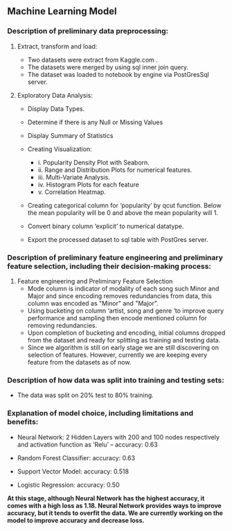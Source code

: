 ## Machine Learning Model

### Description of preliminary data preprocessing:

1.	Extract, transform and load:
    * Two datasets were extract from Kaggle.com . 
    * The datasets were merged by using sql inner join query. 
    * The dataset was loaded to notebook by engine via PostGresSql server.

2.	Exploratory Data Analysis:
    * Display Data Types.
    * Determine if there is any Null or Missing Values
    * Display Summary of Statistics
    * Creating Visualization:
        * i.	Popularity Density Plot with Seaborn.
        * ii.	Range and Distribution Plots for numerical features.
        * iii.	Multi-Variate Analysis.
        * iv.	Histogram Plots for each feature 
        * v.	Correlation Heatmap.

    * Creating categorical column for ‘popularity’ by qcut function. Below the mean popularity will be 0 and above the mean popularity will 1.
    * Convert binary column ‘explicit’ to numerical datatype. 
    * Export the processed dataset to sql table with PostGres server. 

### Description of preliminary feature engineering and preliminary feature selection, including their decision-making process:

1.	Feature engineering and Preliminary Feature Selection
    * Mode column is indicator of modality of each song such Minor and Major and since encoding removes redundancies from data, this column was encoded as "Minor" and "Major".
    * Using bucketing on column ‘artist, song and genre ‘to improve query performance and sampling then encode mentioned column for removing redundancies. 
    * Upon completion of bucketing and encoding, initial columns dropped from the dataset and ready for splitting as training and testing data. 
    * Since we algorithm is still on early stage we are still discovering on selection of features. However, currently we are keeping every feature from the datasets as of now. 

### Description of how data was split into training and testing sets:

* The data was split on 20% test to 80% training.
    
### Explanation of model choice, including limitations and benefits:

* Neural Network: 2 Hidden Layers with 200 and 100 nodes respectively and activation function as ‘Relu’ – accuracy: 0.63 

* Random Forest Classifier: accuracy: 0.63 

* Support Vector Model: accuracy: 0.518

* Logistic Regression:  accuracy: 0.50

<strong>At this stage, although Neural Network has the highest accuracy, it comes with a high loss as 1.18. Neural Network provides ways to improve accuracy, but it tends to overfit the data. We are currently working on the model to improve accuracy and decrease loss. </strong>

